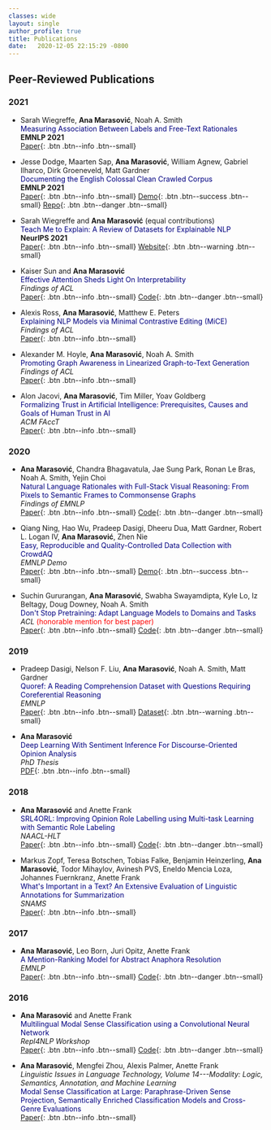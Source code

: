 ```yaml
---
classes: wide
layout: single
author_profile: true
title: Publications
date:   2020-12-05 22:15:29 -0800
---   
```


## Peer-Reviewed Publications         

### 2021

* Sarah Wiegreffe, **Ana Marasović**, Noah A. Smith    
<span style="color:navy">Measuring Association Between Labels and Free-Text Rationales</span>                        
**EMNLP 2021**                                                         
[Paper](https://arxiv.org/abs/2010.12762){: .btn .btn--info .btn--small}  


* Jesse Dodge, Maarten Sap, **Ana Marasović**, William Agnew, Gabriel Ilharco, Dirk Groeneveld, Matt Gardner                  
<span style="color:navy">Documenting the English Colossal Clean Crawled Corpus</span>              
**EMNLP 2021**                                       
[Paper](http://www.cs.cmu.edu/~jessed/data_hosting/documenting_c4.pdf){: .btn .btn--info .btn--small} [Demo](https://c4-search.apps.allenai.org/){: .btn .btn--success .btn--small} [Repo](https://github.com/allenai/c4-documentation){: .btn .btn--danger .btn--small}          


* Sarah Wiegreffe and **Ana Marasović** (equal contributions)       
<span style="color:navy">Teach Me to Explain: A Review of Datasets for Explainable NLP</span>        
**NeurIPS 2021**                    
[Paper](https://openreview.net/pdf?id=ogNcxJn32BZ){: .btn .btn--info .btn--small} [Website](https://exnlpdatasets.github.io/){: .btn .btn--warning .btn--small}          


* Kaiser Sun and **Ana Marasović**                                                    
<span style="color:navy">Effective Attention Sheds Light On Interpretability</span>                                       
*Findings of ACL*                 
[Paper](http://arxiv.org/abs/2105.08855){: .btn .btn--info .btn--small} [Code](https://github.com/KaiserWhoLearns/Effective-Attention-Interpretability){: .btn .btn--danger .btn--small}               

* Alexis Ross, **Ana Marasović**, Matthew E. Peters   
<span style="color:navy">Explaining NLP Models via Minimal Contrastive Editing (MiCE)</span>        
*Findings of ACL*                
[Paper](https://arxiv.org/abs/2012.13985){: .btn .btn--info .btn--small} 

* Alexander M. Hoyle, **Ana Marasović**, Noah A. Smith         
<span style="color:navy">Promoting Graph Awareness in Linearized Graph-to-Text Generation</span>  
*Findings of ACL*                
[Paper](https://arxiv.org/abs/2012.15793){: .btn .btn--info .btn--small}                 

* Alon Jacovi, **Ana Marasović**, Tim Miller, Yoav Goldberg    
<span style="color:navy">Formalizing Trust in Artificial Intelligence: Prerequisites, Causes and Goals of Human Trust in AI</span>  
*ACM FAccT*     
[Paper](https://arxiv.org/abs/2010.07487){: .btn .btn--info .btn--small} 

### 2020

* **Ana Marasović**, Chandra Bhagavatula, Jae Sung Park, Ronan Le Bras, Noah A. Smith, Yejin Choi  
<span style="color:navy">Natural Language Rationales with Full-Stack Visual Reasoning: From Pixels to Semantic Frames to Commonsense Graphs</span>   
*Findings of EMNLP*   
[Paper](https://www.aclweb.org/anthology/2020.findings-emnlp.253/){: .btn .btn--info .btn--small} [Code](https://github.com/allenai/visual-reasoning-rationalization){: .btn .btn--danger .btn--small}

* Qiang Ning, Hao Wu, Pradeep Dasigi, Dheeru Dua, Matt Gardner, Robert L. Logan IV, **Ana Marasović**, Zhen Nie          
<span style="color:navy">Easy, Reproducible and Quality-Controlled Data Collection with CrowdAQ</span>          
*EMNLP Demo*    
[Paper](https://www.aclweb.org/anthology/2020.emnlp-demos.17/){: .btn .btn--info .btn--small} [Demo](https://www.crowdaq.com/){: .btn .btn--success .btn--small}    
   
* Suchin Gururangan, **Ana Marasović**, Swabha Swayamdipta, Kyle Lo, Iz Beltagy, Doug Downey, Noah A. Smith     
<span style="color:navy">Don't Stop Pretraining: Adapt Language Models to Domains and Tasks</span>           
*ACL* <span style="color:red">(honorable mention for best paper)</span>    
[Paper](https://www.aclweb.org/anthology/2020.acl-main.740/){: .btn .btn--info .btn--small} [Code](https://github.com/allenai/dont-stop-pretraining){: .btn .btn--danger .btn--small}

### 2019 

* Pradeep Dasigi, Nelson F. Liu, **Ana Marasović**, Noah A. Smith, Matt Gardner       
<span style="color:navy">Quoref: A Reading Comprehension Dataset with Questions Requiring Coreferential Reasoning</span>             
*EMNLP*      
[Paper](https://www.aclweb.org/anthology/D19-1606/){: .btn .btn--info .btn--small} [Dataset](https://allenai.org/data/quoref){: .btn .btn--warning .btn--small}        

      
* **Ana Marasović**         
<span style="color:navy">Deep Learning With Sentiment Inference For Discourse-Oriented Opinion Analysis</span>                      
*PhD Thesis*         
[PDF](https://archiv.ub.uni-heidelberg.de/volltextserver/27699/1/ana_thesis_publish_version.pdf){: .btn .btn--info .btn--small}   


### 2018 


* **Ana Marasović** and Anette Frank          
<span style="color:navy">SRL4ORL: Improving Opinion Role Labelling using Multi-task Learning with Semantic Role Labeling</span>    
*NAACL-HLT*               
[Paper](https://www.aclweb.org/anthology/N18-1054/){: .btn .btn--info .btn--small}  [Code](https://github.com/amarasovic/naacl-mpqa-srl4orl){: .btn .btn--danger .btn--small}

* Markus Zopf, Teresa Botschen, Tobias Falke, Benjamin Heinzerling, **Ana Marasović**, Todor Mihaylov, Avinesh PVS, Eneldo Mencia Loza, Johannes Fuernkranz, Anette Frank        
<span style="color:navy">What's Important in a Text? An Extensive Evaluation of Linguistic Annotations for Summarization</span>        
*SNAMS*         
[Paper](https://www.researchgate.net/profile/Markus_Zopf/publication/329393416_What%27s_Important_in_a_Text_An_Extensive_Evaluation_of_Linguistic_Annotations_for_Summarization/links/5c0e95794585157ac1b8ff71/Whats-Important-in-a-Text-An-Extensive-Evaluation-of-Linguistic-Annotations-for-Summarization.pdf){: .btn .btn--info .btn--small}        


### 2017

* **Ana Marasović**, Leo Born, Juri Opitz, Anette Frank       
<span style="color:navy">A Mention-Ranking Model for Abstract Anaphora Resolution</span>         
*EMNLP*        
[Paper](https://www.aclweb.org/anthology/D17-1021/){: .btn .btn--info .btn--small} [Code](https://github.com/amarasovic/neural-abstract-anaphora){: .btn .btn--danger .btn--small}


### 2016 

* **Ana Marasović** and Anette Frank         
<span style="color:navy">Multilingual Modal Sense Classification using a Convolutional Neural Network</span>           
*Repl4NLP Workshop*              
[Paper](https://www.aclweb.org/anthology/W16-1613/){: .btn .btn--info .btn--small} [Code](https://github.com/amarasovic/modal-sense-classifcation){: .btn .btn--danger .btn--small}

* **Ana Marasović**, Mengfei Zhou, Alexis Palmer, Anette Frank         
*Linguistic Issues in Language Technology, Volume 14---Modality: Logic, Semantics, Annotation, and Machine Learning*               
<span style="color:navy">Modal Sense Classification at Large: Paraphrase-Driven Sense Projection, Semantically Enriched Classification Models and Cross-Genre Evaluations</span>  
[Paper](https://www.aclweb.org/anthology/2016.lilt-14.3/){: .btn .btn--info .btn--small}


